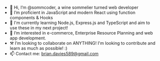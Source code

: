 - 👋 Hi, I’m @sommcoder, a wine sommelier turned web developer
- 📖 I’m proficient in JavaScript and modern React using function components & Hooks
- 🌱 I'm currently learning Node.js, Express.js and TypeScript and aim to use these in my next project!
- 👀 I’m interested in e-commerce, Enterprise Resource Planning and web app development.
- ⚒️ I’m looking to collaborate on ANYTHING! I'm looking to contribute and learn as much as possible! :)
- 📫 Contact me: brian.davies589@gmail.com
